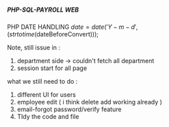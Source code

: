 ##### PHP-SQL-PAYROLL WEB

PHP DATE HANDLING
$date = date('Y-m-d', (strtotime($dateBeforeConvert)));

Note, still issue in :

1. department side -> couldn't fetch all department
2. session start for all page

what we still need to do :

1. different UI for users
2. employee edit ( i think delete add working already )
3. email-forgot password/verify feature
4. TIdy the code and file
